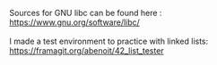 Sources for GNU libc can be found here :<br>
https://www.gnu.org/software/libc/<br>
<br>
I made a test environment to practice with linked lists:<br>
https://framagit.org/abenoit/42_list_tester
